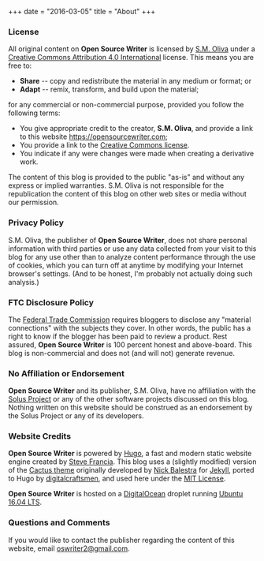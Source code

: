 +++
date = "2016-03-05"
title = "About"
+++

### License

All original content on **Open Source Writer** is licensed by [S.M. Oliva](https://skipoliva.com) under a [Creative Commons Attribution 4.0 International](https://creativecommons.org/licenses/by/4.0/) license. This means you are free to:

* **Share** -- copy and redistribute the material in any medium or format; or
* **Adapt** -- remix, transform, and build upon the material;

for any commercial or non-commercial purpose, provided you follow the following terms:

* You give appropriate credit to the creator, **S.M. Oliva**, and provide a link to this website <https://opensourcewriter.com>;
* You provide a link to the [Creative Commons license]((https://creativecommons.org/licenses/by/4.0/)).
* You indicate if any were changes were made when creating a derivative work.

The content of this blog is provided to the public "as-is" and without any express or implied warranties. S.M. Oliva is not responsible for the republication the content of this blog on other web sites or media without our permission. 

### Privacy Policy

S.M. Oliva, the publisher of **Open Source Writer**, does not share personal information with third parties or use any data collected from your visit to this blog for any use other than to analyze content performance through the use of cookies, which you can turn off at anytime by modifying your Internet browser's settings. (And to be honest, I'm probably not actually doing such analysis.) 

### FTC Disclosure Policy

The [Federal Trade Commission](https://www.ftc.gov/news-events/press-releases/2009/10/ftc-publishes-final-guides-governing-endorsements-testimonials) requires bloggers to disclose any "material connections" with the subjects they cover. In other words, the public has a right to know if the blogger has been paid to review a product. Rest assured, **Open Source Writer** is 100 percent honest and above-board. This blog is non-commercial and does not (and will not) generate revenue. 

### No Affiliation or Endorsement

**Open Source Writer** and its publisher, S.M. Oliva, have no affiliation with the [Solus Project](https://solus-project.com) or any of the other software projects discussed on this blog. Nothing written on this website should be construed as an endorsement by the Solus Project or any of its developers.

### Website Credits

**Open Source Writer** is powered by [Hugo](https://gohugo.io/), a fast and modern static website engine created by [Steve Francia](https://github.com/spf13). This blog uses a (slightly modified) version of the [Cactus theme](https://gohugo.io/) originally developed by [Nick Balestra](https://github.com/nickbalestra/kactus) for [Jekyll](https://jekyllrb.com/), ported to Hugo by [digitalcraftsmen](https://github.com/digitalcraftsman), and used here under the [MIT License](https://github.com/digitalcraftsman/hugo-cactus-theme/blob/dev/LICENSE.md).

**Open Source Writer** is hosted on a [DigitalOcean](https://www.digitalocean.com/) droplet running [Ubuntu 16.04 LTS](http://releases.ubuntu.com/16.04/).

### Questions and Comments

If you would like to contact the publisher regarding the content of this website, email oswriter2@gmail.com.
